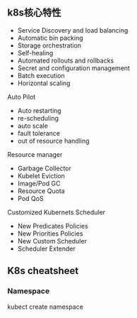 ## k8s核心特性

- Service Discovery and load balancing
- Automatic bin packing
- Storage orchestration
- Self-healing
- Automated rollouts and rollbacks
- Secret and configuration management
- Batch execution
- Horizontal scaling
  

Auto Pilot

- Auto restarting
- re-scheduling
- auto scale
- fault tolerance
- out of resource handling

Resource manager

- Garbage Collector
- Kubelet Eviction
- Image/Pod GC
- Resource Quota
- Pod QoS

Customized Kubernets Scheduler

- New Predicates Policies
- New Priorities Policies
- New Custom Scheduler
- Scheduler Extender

## K8s cheatsheet

### Namespace

kubect create namespace 
